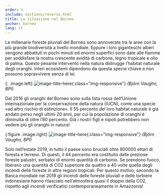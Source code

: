 ```yaml
---
order: 3
include: sections/reverse.html
title: La situazione nel Borneo
anchor: borneo
lang: it
---
```

Le millenarie foreste pluviali del Borneo sono annoverate tra le aree con la più grande biodiversità a livello mondiale. Eppure i loro giganteschi alberi vengono abbattuti in pochi minuti ed enormi superfici sono date alle fiamme per soddisfare la nostra crescente avidità di carbone, legno tropicale e olio di palma. Questo pesante intervento nella natura distrugge l’habitat naturale degli oranghi. Interi ecosistemi dipendono da questa specie chiave e non possono sopravvivere senza di lei. 

{: .image.left}
![image-title-here](/assets/img/baby-ou-color-sm.jpg){:class="img-responsive"}
_(Björn Vaughn, BPI)_

Dal 2016 gli oranghi del Borneo sono sulla lista rossa dell’Unione internazionale per la conservazione della natura (IUCN), come una specie «ad altro rischio di estinzione». Il 55 percento del loro habitat naturale è già andato perso negli ultimi 20 anni, per cui la popolazione di oranghi è diminuita di oltre l’80 percento. Già i nostri figli e nipoti potrebbero non vedere più gli oranghi in natura!

{:figure .image.right}
![image-title-here](/assets/img/chainsaw.jpg){:class="img-responsive"}
_(Björn Vaughn, BPI)_

Solo nell’estate 2019, in tutto il paese sono bruciati oltre 900000 ettari di foresta e terreno. Di questi, il 44 percento era costituito dalle preziose foreste palustri, serbatoi di enormi quantità di carbonio. Se prendono fuoco, liberano una quantità di CO2 superiore da quattro a 40 volte quella degli incendi delle foreste in altre regioni tropicali. Per questo motivo, secondo la Banca mondiale nel 2019 gli incendi delle foreste pluviali e delle torbiere indonesiane hanno rilasciato nell’atmosfera quasi il doppio della CO2, rispetto agli incendi verificatisi contemporaneamente in Amazzonia!